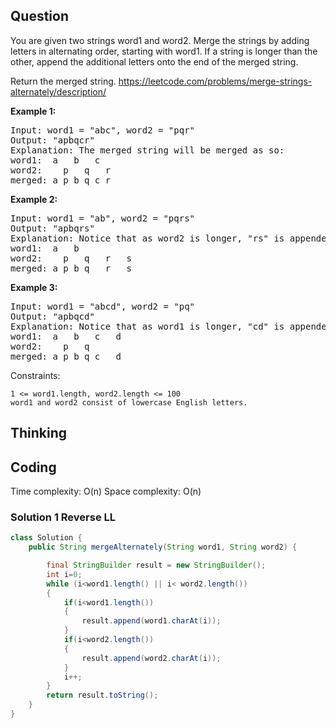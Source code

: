 ## Question
You are given two strings word1 and word2. Merge the strings by adding letters in alternating order, starting with word1. If a string is longer than the other, append the additional letters onto the end of the merged string.

Return the merged string.
https://leetcode.com/problems/merge-strings-alternately/description/


**Example 1:**
<pre>
Input: word1 = "abc", word2 = "pqr"
Output: "apbqcr"
Explanation: The merged string will be merged as so:
word1:  a   b   c
word2:    p   q   r
merged: a p b q c r
</pre>

**Example 2:**
<pre>
Input: word1 = "ab", word2 = "pqrs"
Output: "apbqrs"
Explanation: Notice that as word2 is longer, "rs" is appended to the end.
word1:  a   b 
word2:    p   q   r   s
merged: a p b q   r   s
</pre>

**Example 3:**
<pre>
Input: word1 = "abcd", word2 = "pq"
Output: "apbqcd"
Explanation: Notice that as word1 is longer, "cd" is appended to the end.
word1:  a   b   c   d
word2:    p   q 
merged: a p b q c   d
</pre>

Constraints:

    1 <= word1.length, word2.length <= 100
    word1 and word2 consist of lowercase English letters.


## Thinking


## Coding
Time complexity: O(n)
Space complexity: O(n)

### Solution 1 Reverse LL
```java
class Solution {
    public String mergeAlternately(String word1, String word2) {

        final StringBuilder result = new StringBuilder();
        int i=0;
        while (i<word1.length() || i< word2.length())
        {
            if(i<word1.length())
            {
                result.append(word1.charAt(i));
            }
            if(i<word2.length())
            {
                result.append(word2.charAt(i));
            }
            i++;
        }
        return result.toString();
    }
}
```